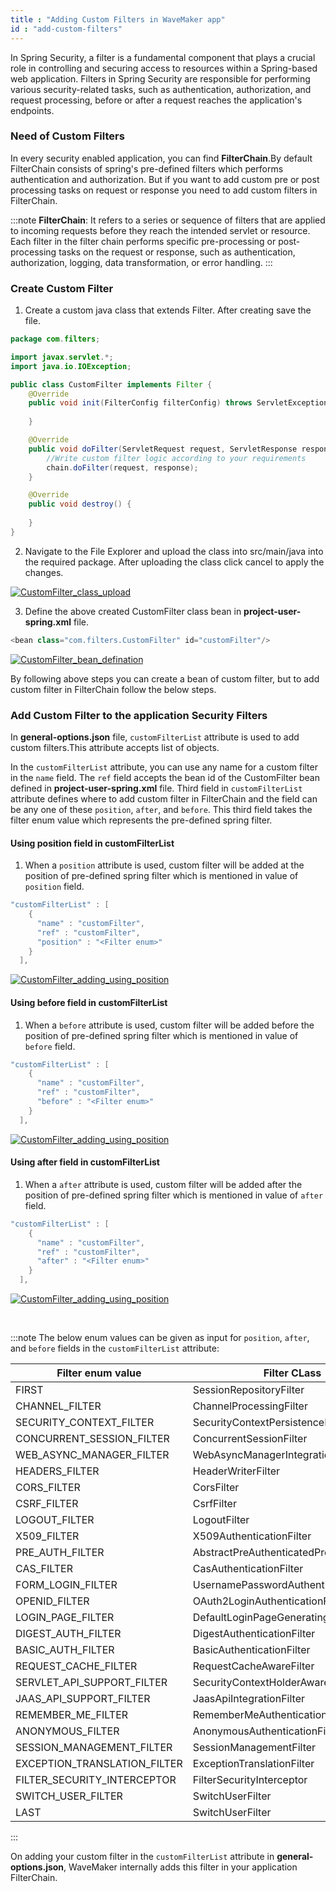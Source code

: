 ```yaml
---
title : "Adding Custom Filters in WaveMaker app"
id : "add-custom-filters"
---
```



In Spring Security, a filter is a fundamental component that plays a crucial role in controlling and securing access to resources within a Spring-based web application. Filters in Spring Security are responsible for performing various security-related tasks, such as authentication, authorization, and request processing, before or after a request reaches the application's endpoints.


### Need of Custom Filters
In every security enabled application, you can find **FilterChain**.By default FilterChain consists of spring's pre-defined filters which performs authentication and authorization. But if you want to add custom pre or post processing tasks on request or response you need to add custom filters in FilterChain.

:::note
**FilterChain**: It refers to a series or sequence of filters that are applied to incoming requests before they reach the intended servlet or resource. Each filter in the filter chain performs specific pre-processing or post-processing tasks on the request or response, such as authentication, authorization, logging, data transformation, or error handling.
:::

### Create Custom Filter

1. Create a custom java class that extends Filter. After creating save the file.

```java
package com.filters;

import javax.servlet.*;
import java.io.IOException;

public class CustomFilter implements Filter {
    @Override
    public void init(FilterConfig filterConfig) throws ServletException {
        
    }

    @Override
    public void doFilter(ServletRequest request, ServletResponse response, FilterChain chain) throws IOException, ServletException {
        //Write custom filter logic according to your requirements
        chain.doFilter(request, response);
    }

    @Override
    public void destroy() {
        
    }
}
```

2. Navigate to the File Explorer and upload the class into src/main/java into the required package. After uploading the class click cancel to apply the changes.

[![CustomFilter_class_upload](/learn/assets/CustomFilterclass_upload.jpg)](/learn/assets/CustomFilterclass_upload.jpg)

3. Define the above created CustomFilter class bean in **project-user-spring.xml** file.

```java
<bean class="com.filters.CustomFilter" id="customFilter"/>
```

[![CustomFilter_bean_defination](/learn/assets/CustomFilter_bean_defination.jpg)](/learn/assets/CustomFilter_bean_defination.jpg)

By following above steps you can create a bean of custom filter, but to add custom filter in FilterChain follow the below steps.

### Add Custom Filter to the application Security Filters
In **general-options.json** file, `customFilterList` attribute is used to add custom filters.This attribute accepts list of objects.


In the `customFilterList` attribute, you can use any name for a custom filter in the `name` field. The `ref` field accepts the bean id of the CustomFilter bean defined in **project-user-spring.xml** file. Third field in `customFilterList` attribute defines where to add custom filter in FilterChain and the field can be any one of these `position`, `after`, and `before`. This third field takes the filter enum value which represents the pre-defined spring filter.

#### Using position field in customFilterList

1. When a `position` attribute is used, custom filter will be added at the position of pre-defined spring filter which is mentioned in value of `position` field.

```java
"customFilterList" : [
    {
      "name" : "customFilter",
      "ref" : "customFilter",
      "position" : "<Filter enum>"
    }
  ],
```

[![CustomFilter_adding_using_position](/learn/assets/Custom_filter_adding_using_position.jpg)](/learn/assets/Custom_filter_adding_using_position.jpg)

#### Using before field in customFilterList

1. When a `before` attribute is used, custom filter will be added before the position of pre-defined spring filter which is mentioned in value of `before` field.
```java
"customFilterList" : [
    {
      "name" : "customFilter",
      "ref" : "customFilter",
      "before" : "<Filter enum>"
    }
  ],
```

[![CustomFilter_adding_using_position](/learn/assets/Custom_filter_adding_using_before.jpg)](/learn/assets/Custom_filter_adding_using_before.jpg)

#### Using after field in customFilterList

1. When a `after` attribute is used, custom filter will be added after the position of pre-defined spring filter which is mentioned in value of `after` field.
```java
"customFilterList" : [
    {
      "name" : "customFilter",
      "ref" : "customFilter",
      "after" : "<Filter enum>"
    }
  ],
```

[![CustomFilter_adding_using_position](/learn/assets/Custom_filter_adding_using_after.jpg)](/learn/assets/Custom_filter_adding_using_after.jpg)

<br/>

:::note
The below enum values can be given as input for `position`, `after`, and `before` fields in the `customFilterList` attribute:


| Filter enum value |Filter CLass |
| ----- | ------ |
|FIRST|SessionRepositoryFilter|
|CHANNEL_FILTER|ChannelProcessingFilter|
|SECURITY_CONTEXT_FILTER|SecurityContextPersistenceFilter|
|CONCURRENT_SESSION_FILTER|ConcurrentSessionFilter|
|WEB_ASYNC_MANAGER_FILTER|WebAsyncManagerIntegrationFilter|
|HEADERS_FILTER|HeaderWriterFilter|
|CORS_FILTER|CorsFilter|
|CSRF_FILTER|CsrfFilter|
|LOGOUT_FILTER|LogoutFilter|
|X509_FILTER|X509AuthenticationFilter|
|PRE_AUTH_FILTER|AbstractPreAuthenticatedProcessingFilter|
|CAS_FILTER|CasAuthenticationFilter|
|FORM_LOGIN_FILTER|UsernamePasswordAuthenticationFilter|
|OPENID_FILTER|OAuth2LoginAuthenticationFilter|
|LOGIN_PAGE_FILTER|DefaultLoginPageGeneratingFilter|
|DIGEST_AUTH_FILTER|DigestAuthenticationFilter|
|BASIC_AUTH_FILTER|BasicAuthenticationFilter|
|REQUEST_CACHE_FILTER|RequestCacheAwareFilter|
|SERVLET_API_SUPPORT_FILTER|SecurityContextHolderAwareRequestFilter|
|JAAS_API_SUPPORT_FILTER|JaasApiIntegrationFilter|
|REMEMBER_ME_FILTER|RememberMeAuthenticationFilter|
|ANONYMOUS_FILTER|AnonymousAuthenticationFilter|
|SESSION_MANAGEMENT_FILTER|SessionManagementFilter|
|EXCEPTION_TRANSLATION_FILTER|ExceptionTranslationFilter|
|FILTER_SECURITY_INTERCEPTOR|FilterSecurityInterceptor|
|SWITCH_USER_FILTER|SwitchUserFilter|
|LAST|SwitchUserFilter|

:::

On adding your custom filter in the `customFilterList` attribute in **general-options.json**, WaveMaker internally adds this filter in your application FilterChain.